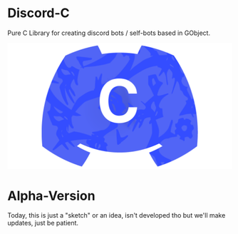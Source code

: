 # Discord-C
Pure C Library for creating discord bots / self-bots based in GObject.

![Discord.C Logo](https://github.com/Arhoc/Discord-C/blob/main/discord-c.png?raw=true)

# Alpha-Version
Today, this is just a "sketch" or an idea, isn't developed tho but we'll make updates, just be patient.